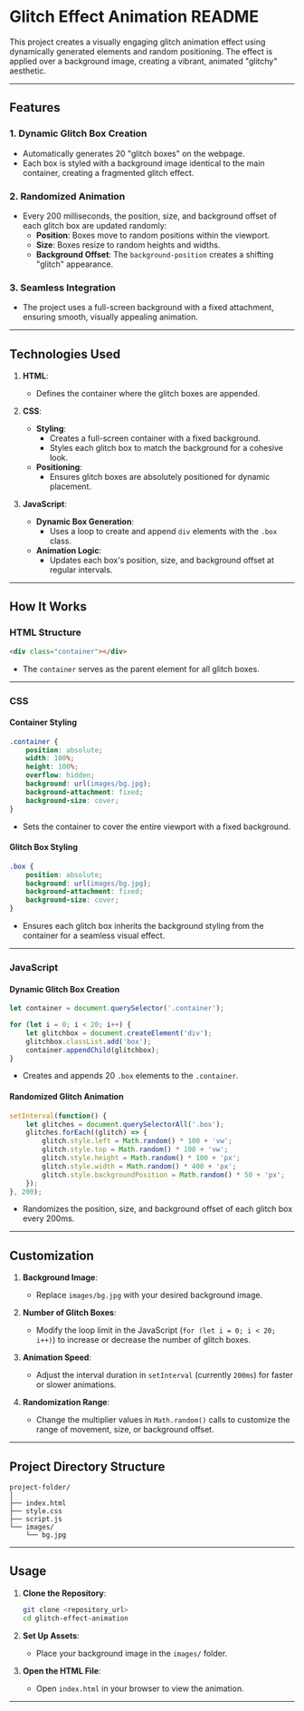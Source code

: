 # Glitch Effect Animation README

This project creates a visually engaging glitch animation effect using dynamically generated elements and random positioning. The effect is applied over a background image, creating a vibrant, animated "glitchy" aesthetic.

---

## Features

### **1. Dynamic Glitch Box Creation**
- Automatically generates 20 "glitch boxes" on the webpage.
- Each box is styled with a background image identical to the main container, creating a fragmented glitch effect.

### **2. Randomized Animation**
- Every 200 milliseconds, the position, size, and background offset of each glitch box are updated randomly:
  - **Position**: Boxes move to random positions within the viewport.
  - **Size**: Boxes resize to random heights and widths.
  - **Background Offset**: The `background-position` creates a shifting "glitch" appearance.

### **3. Seamless Integration**
- The project uses a full-screen background with a fixed attachment, ensuring smooth, visually appealing animation.

---

## Technologies Used

1. **HTML**:
   - Defines the container where the glitch boxes are appended.

2. **CSS**:
   - **Styling**:
     - Creates a full-screen container with a fixed background.
     - Styles each glitch box to match the background for a cohesive look.
   - **Positioning**:
     - Ensures glitch boxes are absolutely positioned for dynamic placement.

3. **JavaScript**:
   - **Dynamic Box Generation**:
     - Uses a loop to create and append `div` elements with the `.box` class.
   - **Animation Logic**:
     - Updates each box's position, size, and background offset at regular intervals.

---

## How It Works

### **HTML Structure**
```html
<div class="container"></div>
```

- The `container` serves as the parent element for all glitch boxes.

---

### **CSS**
#### Container Styling
```css
.container {
    position: absolute;
    width: 100%;
    height: 100%;
    overflow: hidden;
    background: url(images/bg.jpg);
    background-attachment: fixed;
    background-size: cover;
}
```
- Sets the container to cover the entire viewport with a fixed background.

#### Glitch Box Styling
```css
.box {
    position: absolute;
    background: url(images/bg.jpg);
    background-attachment: fixed;
    background-size: cover;
}
```
- Ensures each glitch box inherits the background styling from the container for a seamless visual effect.

---

### **JavaScript**
#### Dynamic Glitch Box Creation
```javascript
let container = document.querySelector('.container');

for (let i = 0; i < 20; i++) {
    let glitchbox = document.createElement('div');
    glitchbox.classList.add('box');
    container.appendChild(glitchbox);
}
```
- Creates and appends 20 `.box` elements to the `.container`.

#### Randomized Glitch Animation
```javascript
setInterval(function() {
    let glitches = document.querySelectorAll('.box');
    glitches.forEach((glitch) => {
        glitch.style.left = Math.random() * 100 + 'vw';
        glitch.style.top = Math.random() * 100 + 'vw';
        glitch.style.height = Math.random() * 100 + 'px';
        glitch.style.width = Math.random() * 400 + 'px';
        glitch.style.backgroundPosition = Math.random() * 50 + 'px';
    });
}, 200);
```
- Randomizes the position, size, and background offset of each glitch box every 200ms.

---

## Customization

1. **Background Image**:
   - Replace `images/bg.jpg` with your desired background image.

2. **Number of Glitch Boxes**:
   - Modify the loop limit in the JavaScript (`for (let i = 0; i < 20; i++)`) to increase or decrease the number of glitch boxes.

3. **Animation Speed**:
   - Adjust the interval duration in `setInterval` (currently `200ms`) for faster or slower animations.

4. **Randomization Range**:
   - Change the multiplier values in `Math.random()` calls to customize the range of movement, size, or background offset.

---

## Project Directory Structure
```
project-folder/
│
├── index.html
├── style.css
├── script.js
└── images/
    └── bg.jpg
```

---

## Usage

1. **Clone the Repository**:
   ```bash
   git clone <repository_url>
   cd glitch-effect-animation
   ```

2. **Set Up Assets**:
   - Place your background image in the `images/` folder.

3. **Open the HTML File**:
   - Open `index.html` in your browser to view the animation.

---

